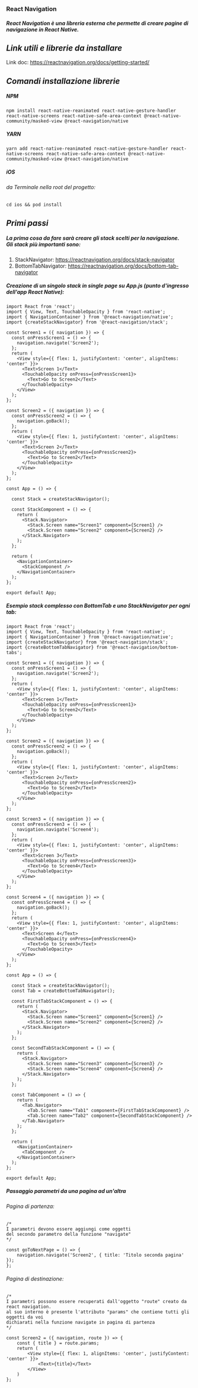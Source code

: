 ### React Navigation

##### React Navigation è una libreria esterna che permette di creare pagine di navigazione in React Native.

## *Link utili e librerie da installare*<br/>
Link doc: https://reactnavigation.org/docs/getting-started/
## *Comandi installazione librerie*<br/>
##### NPM
```
npm install react-native-reanimated react-native-gesture-handler react-native-screens react-native-safe-area-context @react-native-community/masked-view @react-navigation/native
```
##### YARN
```
yarn add react-native-reanimated react-native-gesture-handler react-native-screens react-native-safe-area-context @react-native-community/masked-view @react-navigation/native
```

##### iOS
###### da Terminale nella root del progetto:
```
cd ios && pod install
```

## *Primi passi*<br/>
##### La prima cosa da fare sarà creare gli stack scelti per la navigazione.<br />Gli stack più importanti sono:
1. StackNavigator: https://reactnavigation.org/docs/stack-navigator
1. BottomTabNavigator: https://reactnavigation.org/docs/bottom-tab-navigator

##### Creazione di un singolo stack in single page su App.js (punto d'ingresso dell'app React Native):
```
import React from 'react';
import { View, Text, TouchableOpacity } from 'react-native';
import { NavigationContainer } from '@react-navigation/native';
import {createStackNavigator} from '@react-navigation/stack';

const Screen1 = ({ navigation }) => {
  const onPressScreen1 = () => {
    navigation.navigate('Screen2');
  };
  return (
    <View style={{ flex: 1, justifyContent: 'center', alignItems: 'center' }}>
      <Text>Screen 1</Text>
      <TouchableOpacity onPress={onPressScreen1}>
        <Text>Go to Screen2</Text>
      </TouchableOpacity>
    </View>
  );
};

const Screen2 = ({ navigation }) => {
  const onPressScreen2 = () => {
    navigation.goBack();
  };
  return (
    <View style={{ flex: 1, justifyContent: 'center', alignItems: 'center' }}>
      <Text>Screen 2</Text>
      <TouchableOpacity onPress={onPressScreen2}>
        <Text>Go to Screen2</Text>
      </TouchableOpacity>
    </View>
  );
};

const App = () => {

  const Stack = createStackNavigator();

  const StackComponent = () => {
    return (
      <Stack.Navigator>
        <Stack.Screen name="Screen1" component={Screen1} />
        <Stack.Screen name="Screen2" component={Screen2} />
      </Stack.Navigator>
    );
  };

  return (
    <NavigationContainer>
      <StackComponent />
    </NavigationContainer>
  );
};

export default App;
```
##### Esempio stack complesso con BottomTab e uno StackNavigator per ogni tab:
```
import React from 'react';
import { View, Text, TouchableOpacity } from 'react-native';
import { NavigationContainer } from '@react-navigation/native';
import {createStackNavigator} from '@react-navigation/stack';
import {createBottomTabNavigator} from '@react-navigation/bottom-tabs';

const Screen1 = ({ navigation }) => {
  const onPressScreen1 = () => {
    navigation.navigate('Screen2');
  };
  return (
    <View style={{ flex: 1, justifyContent: 'center', alignItems: 'center' }}>
      <Text>Screen 1</Text>
      <TouchableOpacity onPress={onPressScreen1}>
        <Text>Go to Screen2</Text>
      </TouchableOpacity>
    </View>
  );
};

const Screen2 = ({ navigation }) => {
  const onPressScreen2 = () => {
    navigation.goBack();
  };
  return (
    <View style={{ flex: 1, justifyContent: 'center', alignItems: 'center' }}>
      <Text>Screen 2</Text>
      <TouchableOpacity onPress={onPressScreen2}>
        <Text>Go to Screen2</Text>
      </TouchableOpacity>
    </View>
  );
};

const Screen3 = ({ navigation }) => {
  const onPressScreen3 = () => {
    navigation.navigate('Screen4');
  };
  return (
    <View style={{ flex: 1, justifyContent: 'center', alignItems: 'center' }}>
      <Text>Screen 3</Text>
      <TouchableOpacity onPress={onPressScreen3}>
        <Text>Go to Screen4</Text>
      </TouchableOpacity>
    </View>
  );
};

const Screen4 = ({ navigation }) => {
  const onPressScreen4 = () => {
    navigation.goBack();
  };
  return (
    <View style={{ flex: 1, justifyContent: 'center', alignItems: 'center' }}>
      <Text>Screen 4</Text>
      <TouchableOpacity onPress={onPressScreen4}>
        <Text>Go to Screen3</Text>
      </TouchableOpacity>
    </View>
  );
};

const App = () => {

  const Stack = createStackNavigator();
  const Tab = createBottomTabNavigator();

  const FirstTabStackComponent = () => {
    return (
      <Stack.Navigator>
        <Stack.Screen name="Screen1" component={Screen1} />
        <Stack.Screen name="Screen2" component={Screen2} />
      </Stack.Navigator>
    );
  };

  const SecondTabStackComponent = () => {
    return (
      <Stack.Navigator>
        <Stack.Screen name="Screen3" component={Screen3} />
        <Stack.Screen name="Screen4" component={Screen4} />
      </Stack.Navigator>
    );
  };

  const TabComponent = () => {
    return (
      <Tab.Navigator>
        <Tab.Screen name="Tab1" component={FirstTabStackComponent} />
        <Tab.Screen name="Tab2" component={SecondTabStackComponent} />
      </Tab.Navigator>
    );
  };

  return (
    <NavigationContainer>
      <TabComponent />
    </NavigationContainer>
  );
};

export default App;
```
##### Passaggio parametri da una pagina ad un'altra<br/>
###### Pagina di partenza:
```
/*
I parametri devono essere aggiungi come oggetti
del secondo parametro della funzione "navigate"
*/

const goToNextPage = () => {
    navigation.navigate('Screen2', { title: 'Titolo seconda pagina' });
};
```
###### Pagina di destinazione:
```
/*
I parametri possono essere recuperati dall'oggetto "route" creato da react navigation.
al suo interno è presente l'attributo "params" che contiene tutti gli oggetti da voi
dichiarati nella funzione navigate in pagina di partenza
*/

const Screen2 = ({ navigation, route }) => {
    const { title } = route.params;
    return (
        <View style={{ flex: 1, alignItems: 'center', justifyContent: 'center' }}>
            <Text>{title}</Text>
        </View>
    )
};
```
